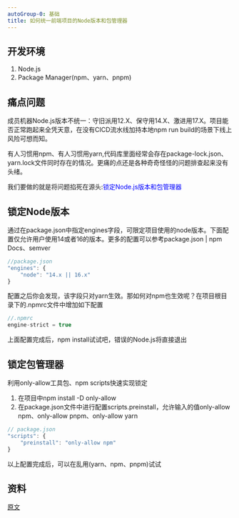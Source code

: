 ```yaml
---
autoGroup-0: 基础
title: 如何统一前端项目的Node版本和包管理器
---
```

## 开发环境
1. Node.js
2. Package Manager(npm、yarn、pnpm)
## 痛点问题
成员机器Node.js版本不统一：守旧派用12.X、保守用14.X、激进用17.X。项目能否正常跑起来全凭天意，在没有CICD流水线加持本地npm run build的场景下线上风险可想而知。

有人习惯用npm、有人习惯用yarn,代码库里面经常会存在package-lock.json、yarn.lock文件同时存在的情况。更痛的点还是各种奇奇怪怪的问题排查起来没有头绪。

我们要做的就是将问题掐死在源头:<span style="color: blue">锁定Node.js版本和包管理器</span>

## 锁定Node版本
通过在package.json中指定engines字段，可限定项目使用的node版本。下面配置仅允许用户使用14或者16的版本。更多的配置可以参考package.json | npm Docs、semver
```js
//package.json
"engines": {
    "node": "14.x || 16.x"
}
```
配置之后你会发现，该字段只对yarn生效。那如何对npm也生效呢？在项目根目录下的.npmrc文件中增加如下配置
```js
//.npmrc
engine-strict = true
```
上面配置完成后，npm install试试吧，错误的Node.js将直接退出

## 锁定包管理器
利用only-allow工具包、npm scripts快速实现锁定

1. 在项目中npm install -D only-allow
2. 在package.json文件中进行配置scripts.preinstall，允许输入的值only-allow npm、only-allow pnpm、only-allow yarn
```js
// package.json
"scripts": {
    "preinstall": "only-allow npm"
}
```
以上配置完成后，可以在乱用(yarn、npm、pnpm)试试
## 资料
[原文](https://mp.weixin.qq.com/s/i8Hh0nUp3J7MXJ-zl-57Ng)